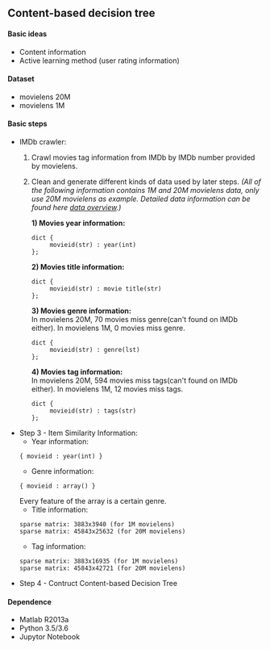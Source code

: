 ## Content-based decision tree
#### Basic ideas
- Content information
- Active learning method (user rating information)
#### Dataset
- movielens 20M
- movielens 1M
#### Basic steps
- IMDb crawler: 
	1. Crawl movies tag information from IMDb by IMDb number provided by movielens.
	2. Clean and generate different kinds of data used by later steps. *(All of the following information contains 1M and 20M movielens data, only use 20M movielens as example. Detailed data information can be found here [data overview](https://github.com/clamli/Content-based-decision-tree/blob/master/IMDb%20crawler/data_overview.ipynb).)*

	   **1) Movies year information:**
	   ```
	   dict { 
			movieid(str) : year(int) 
	   };
	   ```
	   **2) Movies title information:**
	   ```
	   dict { 
			movieid(str) : movie title(str) 
	   };
	   ```
	   **3) Movies genre information:** <br>
	   In movielens 20M, 70 movies miss genre(can't found on IMDb either).
	   In movielens 1M, 0 movies miss genre.
	   ```
	   dict { 
			movieid(str) : genre(lst) 
	   };
	   ```
	   **4) Movies tag information:** <br>
	   In movielens 20M, 594 movies miss tags(can't found on IMDb either).
	   In movielens 1M, 12 movies miss tags.
	   ```
	   dict { 
			movieid(str) : tags(str) 
	   };
	   ```
- Step 3 - Item Similarity Information:
	- Year information: 
	```
	{ movieid : year(int) }
	```
	- Genre information:
	```
	{ movieid : array() }
	```
	Every feature of the array is a certain genre.
	- Title information:
	```
	sparse matrix: 3883x3940 (for 1M movielens)
	sparse matrix: 45843x25632 (for 20M movielens)
	```
	- Tag information:
	```
	sparse matrix: 3883x16935 (for 1M movielens)
	sparse matrix: 45843x42721 (for 20M movielens)
	```
- Step 4 - Contruct Content-based Decision Tree
#### Dependence
- Matlab R2013a
- Python 3.5/3.6
- Jupytor Notebook
